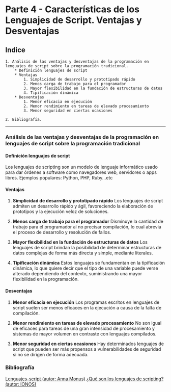 # Parte 4 - Características de los Lenguajes de Script. Ventajas y Desventajas

## Indice

    1. Análisis de las ventajas y desventajas de la programación en lenguajes de script sobre la programación tradicional.
        * Definición lenguajes de script
        * Ventajas
            1. Simplicidad de desarrollo y prototipado rápido
            2. Menos carga de trabajo para el programador
            3. Mayor flexibilidad en la fundación de estructuras de datos
            4. Tipificación dinámica
        * Desventajas
            1. Menor eficacia en ejecución
            2. Menor rendimiento en tareas de elevado procesamiento
            3. Menor seguridad en ciertas ocasiones

    2. Bibliografía.

---

### Análisis de las ventajas y desventajas de la programación en lenguajes de script sobre la programación tradicional

#### Definición lenguajes de script

Los lenguajes de scripting son un modelo de lenguaje informático usado para dar órdenes a software como navegadores web, servidores o apps libres. Ejemplos populares: Python, PHP, Ruby...etc

#### Ventajas

1. **Simplicidad de desarrollo y prototipado rápido** Los lenguajes de script admiten un desarrollo rápido y ágil, favoreciendo la elaboración de prototipos y la ejecución veloz de soluciones.

2. **Menos carga de trabajo para el programador**  Disminuye la cantidad de trabajo para el programador al no precisar compilación, lo cual abrevia el proceso de desarrollo y resolución de fallos.

3. **Mayor flexibilidad en la fundación de estructuras de datos** Los lenguajes de script brindan la posibilidad de determinar estructuras de datos complejas de forma más directa y simple, mediante literales.

4. **Tipificación dinámica** Estos lenguajes se fundamentan en la tipificación dinámica, lo que quiere decir que el tipo de una variable puede verse alterado dependiendo del contexto, suministrando una mayor flexibilidad en la programación.

#### Desventajas

1. **Menor eficacia en ejecución** Los programas escritos en lenguajes de script suelen ser menos eficaces en la ejecución a causa de la falta de compilación.

2. **Menor rendimiento en tareas de elevado procesamiento** No son igual de eficaces para tareas de una gran intensidad de procesamiento y sistemas de mayor volumen en contraste con lenguajes compilados.

3. **Menor seguridad en ciertas ocasiones** Hay determinados lenguajes de script que pueden ser más propensos a vulnerabilidades de seguridad si no se dirigen de forma adecuada.

### Bibliografía

[Lenguajes-script (autor: Anna Monus)](https://kinsta.com/es/blog/lenguajes-script/)
[¿Qué son los lenguajes de scripting? (autor: IONOS)](https://www.ionos.es/digitalguide/paginas-web/desarrollo-web/que-son-los-lenguajes-de-scripting/)
